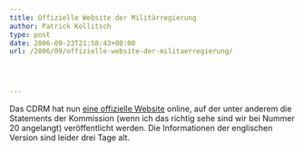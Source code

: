 ```yaml
---
title: Offizielle Website der Militärregierung
author: Patrick Kollitsch
type: post
date: 2006-09-23T21:58:43+00:00
url: /2006/09/offizielle-website-der-militaerregierung/




---
```

Das <span class="caps">CDRM</span> hat nun [eine offizielle Website][1] online, auf der unter anderem die Statements der Kommission (wenn ich das richtig sehe sind wir bei Nummer 20 angelangt) ver&ouml;ffentlicht werden. Die Informationen der englischen Version sind leider drei Tage alt.

 [1]: http://www.vrcu.com/index_en.asp